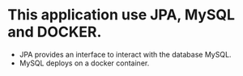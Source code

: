 # This application use JPA, MySQL and DOCKER.
+ JPA provides an interface to interact with the database MySQL.
+ MySQL deploys on a docker container.